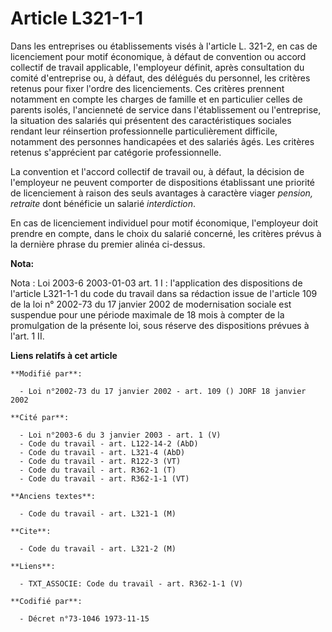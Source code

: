 # Article L321-1-1

Dans les entreprises ou établissements visés à l'article L. 321-2, en cas de licenciement pour motif économique, à défaut de
convention ou accord collectif de travail applicable, l'employeur définit, après consultation du comité d'entreprise ou, à
défaut, des délégués du personnel, les critères retenus pour fixer l'ordre des licenciements. Ces critères prennent notamment
en compte les charges de famille et en particulier celles de parents isolés, l'ancienneté de service dans l'établissement ou
l'entreprise, la situation des salariés qui présentent des caractéristiques sociales rendant leur réinsertion professionnelle
particulièrement difficile, notamment des personnes handicapées et des salariés âgés. Les critères retenus s'apprécient par
catégorie professionnelle.

La convention et l'accord collectif de travail ou, à défaut, la décision de l'employeur ne peuvent comporter de dispositions
établissant une priorité de licenciement à raison des seuls avantages à caractère viager *pension, retraite* dont bénéficie
un salarié *interdiction*.

En cas de licenciement individuel pour motif économique, l'employeur doit prendre en compte, dans le choix du salarié
concerné, les critères prévus à la dernière phrase du premier alinéa ci-dessus.

**Nota:**

Nota : Loi 2003-6 2003-01-03 art. 1 I : l'application des dispositions de l'article L321-1-1 du code du travail dans sa
rédaction issue de l'article 109 de la loi n° 2002-73 du 17 janvier 2002 de modernisation sociale est suspendue pour une
période maximale de 18 mois à compter de la promulgation de la présente loi, sous réserve des dispositions prévues à l'art. 1
II.

**Liens relatifs à cet article**

	**Modifié par**:

	  - Loi n°2002-73 du 17 janvier 2002 - art. 109 () JORF 18 janvier 2002

	**Cité par**:

	  - Loi n°2003-6 du 3 janvier 2003 - art. 1 (V)
	  - Code du travail - art. L122-14-2 (AbD)
	  - Code du travail - art. L321-4 (AbD)
	  - Code du travail - art. R122-3 (VT)
	  - Code du travail - art. R362-1 (T)
	  - Code du travail - art. R362-1-1 (VT)

	**Anciens textes**:

	  - Code du travail - art. L321-1 (M)

	**Cite**:

	  - Code du travail - art. L321-2 (M)

	**Liens**:

	  - TXT_ASSOCIE: Code du travail - art. R362-1-1 (V)

	**Codifié par**:

	  - Décret n°73-1046 1973-11-15
